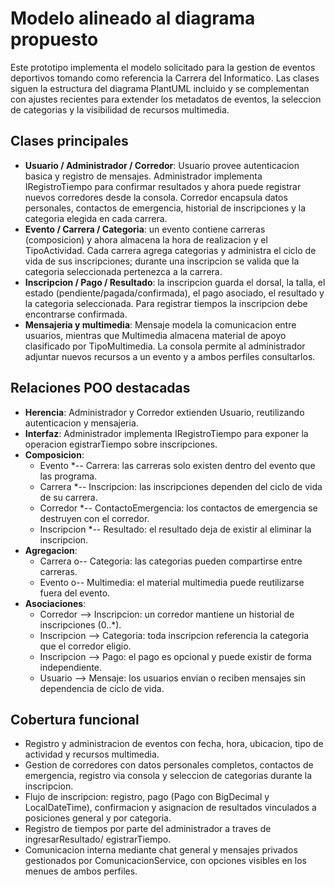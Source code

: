 # Modelo alineado al diagrama propuesto

Este prototipo implementa el modelo solicitado para la gestion de eventos deportivos tomando como referencia la Carrera del Informatico. Las clases siguen la estructura del diagrama PlantUML incluido y se complementan con ajustes recientes para extender los metadatos de eventos, la seleccion de categorias y la visibilidad de recursos multimedia.

## Clases principales
- **Usuario / Administrador / Corredor**: Usuario provee autenticacion basica y registro de mensajes. Administrador implementa IRegistroTiempo para confirmar resultados y ahora puede registrar nuevos corredores desde la consola. Corredor encapsula datos personales, contactos de emergencia, historial de inscripciones y la categoria elegida en cada carrera.
- **Evento / Carrera / Categoria**: un evento contiene carreras (composicion) y ahora almacena la hora de realizacion y el TipoActividad. Cada carrera agrega categorias y administra el ciclo de vida de sus inscripciones; durante una inscripcion se valida que la categoria seleccionada pertenezca a la carrera.
- **Inscripcion / Pago / Resultado**: la inscripcion guarda el dorsal, la talla, el estado (pendiente/pagada/confirmada), el pago asociado, el resultado y la categoria seleccionada. Para registrar tiempos la inscripcion debe encontrarse confirmada.
- **Mensajeria y multimedia**: Mensaje modela la comunicacion entre usuarios, mientras que Multimedia almacena material de apoyo clasificado por TipoMultimedia. La consola permite al administrador adjuntar nuevos recursos a un evento y a ambos perfiles consultarlos.

## Relaciones POO destacadas
- **Herencia**: Administrador y Corredor extienden Usuario, reutilizando autenticacion y mensajeria.
- **Interfaz**: Administrador implementa IRegistroTiempo para exponer la operacion egistrarTiempo sobre inscripciones.
- **Composicion**:
  - Evento *-- Carrera: las carreras solo existen dentro del evento que las programa.
  - Carrera *-- Inscripcion: las inscripciones dependen del ciclo de vida de su carrera.
  - Corredor *-- ContactoEmergencia: los contactos de emergencia se destruyen con el corredor.
  - Inscripcion *-- Resultado: el resultado deja de existir al eliminar la inscripcion.
- **Agregacion**:
  - Carrera o-- Categoria: las categorias pueden compartirse entre carreras.
  - Evento o-- Multimedia: el material multimedia puede reutilizarse fuera del evento.
- **Asociaciones**:
  - Corredor --> Inscripcion: un corredor mantiene un historial de inscripciones (0..*).
  - Inscripcion --> Categoria: toda inscripcion referencia la categoria que el corredor eligio.
  - Inscripcion --> Pago: el pago es opcional y puede existir de forma independiente.
  - Usuario --> Mensaje: los usuarios envian o reciben mensajes sin dependencia de ciclo de vida.

## Cobertura funcional
- Registro y administracion de eventos con fecha, hora, ubicacion, tipo de actividad y recursos multimedia.
- Gestion de corredores con datos personales completos, contactos de emergencia, registro via consola y seleccion de categorias durante la inscripcion.
- Flujo de inscripcion: registro, pago (Pago con BigDecimal y LocalDateTime), confirmacion y asignacion de resultados vinculados a posiciones general y por categoria.
- Registro de tiempos por parte del administrador a traves de ingresarResultado/egistrarTiempo.
- Comunicacion interna mediante chat general y mensajes privados gestionados por ComunicacionService, con opciones visibles en los menues de ambos perfiles.
